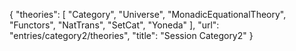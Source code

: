{
    "theories": [
        "Category",
        "Universe",
        "MonadicEquationalTheory",
        "Functors",
        "NatTrans",
        "SetCat",
        "Yoneda"
    ],
    "url": "entries/category2/theories",
    "title": "Session Category2"
}